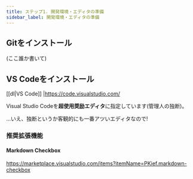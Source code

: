 ```yaml
---
title: ステップ1. 開発環境・エディタの準備
sidebar_label: 開発環境・エディタの準備
---
```


## Gitをインストール

(ここ誰か書いて)

## VS Codeをインストール

[[dl|VS Code]]
|<https://code.visualstudio.com/>

Visual Studio Codeを**超使用奨励エディタ**に指定しています(管理人の独断)。

...いえ、独断というか客観的にも一番アツいエディタなので!

### 推奨拡張機能

#### Markdown Checkbox

<https://marketplace.visualstudio.com/items?itemName=PKief.markdown-checkbox>
